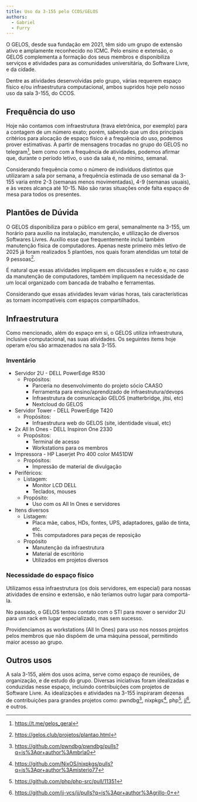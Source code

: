 ```yaml
---
title: Uso da 3-155 pelo CCOS/GELOS
authors:
  - Gabriel
  - Furry
---
```


O GELOS, desde sua fundação em 2021, têm sido um grupo de extensão ativo e amplamente reconhecido no ICMC. Pelo ensino e extensão, o GELOS complementa a formação dos seus membros e disponibiliza serviços e atividades para as comunidades universitária, do Software Livre, e da cidade.

Dentre as atividades desenvolvidas pelo grupo, várias requerem espaço físico e/ou infraestrutura computacional, ambos supridos hoje pelo nosso uso da sala 3-155, do CCOS.

## Frequência do uso

Hoje não contamos com infraestrutura (trava eletrônica, por exemplo) para a contagem de um número exato; porém, sabendo que um dos principais critérios para alocação de espaço físico é a frequência do uso, podemos prover estimativas. A partir de mensagens trocadas no grupo do GELOS no telegram[^1], bem como com a frequência de atividades, podemos afirmar que, durante o período letivo, o uso da sala é, no mínimo, semanal.

Considerando frequência como o número de indivíduos distintos que utilizaram a sala por semana, a frequência estimada de uso semanal da 3-155 varia entre 2-3 (semanas menos movimentadas), 4-9 (semanas usuais), e às vezes alcança até 10-15. Não são raras situações onde falta espaço de mesa para todos os presentes.

## Plantões de Dúvida

O GELOS disponibiliza para o público em geral, semanalmente na 3-155, um horário para auxílio na instalação, manutenção, e utilização de diversos Softwares Livres. Auxílio esse que frequentemente inclui também manutenção física de computadores. Apenas neste primeiro mês letivo de 2025 já foram realizados 5 plantões, nos quais foram atendidas um total de 9 pessoas[^2].

É natural que essas atividades impliquem em discussões e ruído e, no caso da manutenção de computadores, também impliquem na necessidade de um local organizado com bancada de trabalho e ferramentas.

Considerando que essas atividades levam várias horas, tais características as tornam incompatíveis com espaços compartilhados.

## Infraestrutura

Como mencionado, além do espaço em si, o GELOS utiliza infraestrutura, inclusive computacional, nas suas atividades. Os seguintes items hoje operam e/ou são armazenados na sala 3-155. 

### Inventário

- Servidor 2U - DELL PowerEdge R530
  - Propósitos:
    - Parceria no desenvolvimento do projeto sócio CAASO
    - Ferramenta para ensino/aprendizado de infraestrutura/devops
    - Infraestrutura de comunicação GELOS (matterbridge, jitsi, etc)
    - Nextcloud do GELOS
- Servidor Tower - DELL PowerEdge T420
  - Propósitos:
    - Infraestrutura web do GELOS (site, identidade visual, etc)
- 2x All In Ones - DELL Inspiron One 2330
  - Propósitos:
    - Terminal de acesso
    - Workstations para os membros
- Impressora - HP Laserjet Pro 400 color M451DW
  - Propósitos:
    - Impressão de material de divulgação
- Periféricos:
  - Listagem:
    - Monitor LCD DELL
    - Teclados, mouses
  - Propósito:
    - Uso com os All In Ones e servidores
- Itens diversos
  - Listagem:
    - Placa mãe, cabos, HDs, fontes, UPS, adaptadores, galão de tinta, etc.
    - Três computadores para peças de reposição
  - Propósito
    - Manutenção da infraestrutura
    - Material de escritório
    - Utilizados em projetos diversos

### Necessidade do espaço físico

Utilizamos essa infraestrutura (os dois servidores, em especial) para nossas atividades de ensino e extensão, e não teríamos outro lugar para comportá-la.

No passado, o GELOS tentou contato com o STI para mover o servidor 2U para um rack em lugar especializado, mas sem sucesso.

Providenciamos as workstations (All In Ones) para uso nos nossos projetos pelos membros que não dispõem de uma máquina pessoal, permitindo maior acesso ao grupo.

## Outros usos

A sala 3-155, além dos usos acima, serve como espaço de reuniões, de organização, e de estudo do grupo. Diversas iniciativas foram idealizadas e conduzidas nesse espaço, incluindo contribuições com projetos de Software Livre. As idealizações e atividades na 3-155 inspiraram dezenas de contribuições para grandes projetos como: pwndbg[^3], nixpkgs[^4], php[^5], jj[^6], e outros.

[^1]: https://t.me/gelos_geral
[^2]: https://gelos.club/projetos/plantao.html
[^3]: https://github.com/pwndbg/pwndbg/pulls?q=is%3Apr+author%3Ambrla0
[^4]: https://github.com/NixOS/nixpkgs/pulls?q=is%3Apr+author%3Amisterio77
[^5]: https://github.com/php/php-src/pull/11351
[^6]: https://github.com/jj-vcs/jj/pulls?q=is%3Apr+author%3Agrillo-0+
